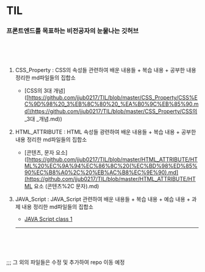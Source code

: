 # TIL

### 프론트엔드를 목표하는 비전공자의 눈물나는 깃허브

<br>

<br>

<br>

1. CSS_Property : CSS의 속성들 관련하여 배운 내용들 + 복습 내용 + 공부한 내용 정리한 md파일들의 집합소

   - [CSS의 3대 개념]([https://github.com/jjub0217/TIL/blob/master/CSS_Property/CSS%EC%9D%98%20_3%EB%8C%80%20_%EA%B0%9C%EB%85%90.md](https://github.com/jjub0217/TIL/blob/master/CSS_Property/CSS의 _3대 _개념.md))

2. HTML_ATTRIBUTE : HTML 속성들 광련하여 배운 내용들 + 복습 내용 + 공부한 내용 정리한 md파일들의 집합소

   -  [콘텐츠, 문자 요소]([https://github.com/jjub0217/TIL/blob/master/HTML_ATTRIBUTE/HTML%20%EC%9A%94%EC%86%8C%20(%EC%BD%98%ED%85%90%EC%B8%A0%2C%20%EB%AC%B8%EC%9E%90).md](https://github.com/jjub0217/TIL/blob/master/HTML_ATTRIBUTE/HTML 요소 (콘텐츠%2C 문자).md)

3. JAVA_Script : JAVA_Script 관련하여 배운 내용들 + 복습 내용 + 예습 내용 + 과제  내용 정리한 md파일들의 집합소

   - [JAVA Script class 1](https://github.com/jjub0217/TIL/tree/master/JAVA_Script) 

   ---

   <br>

   <br>

   <br>





;;; 그 외의 파일들은 수정 및 추가하여 repo 이동 예정